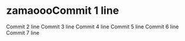 # zamaoooCommit 1 line
Commit 2 line
Commit 3 line
Commit 4 line
Commit 5 line
Commit 6 line
Commit 7 line
